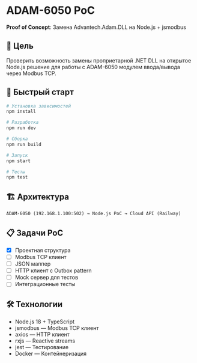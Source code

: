 # ADAM-6050 PoC

**Proof of Concept**: Замена Advantech.Adam.DLL на Node.js + jsmodbus

## 🎯 Цель
Проверить возможность замены проприетарной .NET DLL на открытое Node.js решение для работы с ADAM-6050 модулем ввода/вывода через Modbus TCP.

## 🚀 Быстрый старт

```bash
# Установка зависимостей
npm install

# Разработка
npm run dev

# Сборка
npm run build

# Запуск
npm start

# Тесты
npm test
```

## 🏗 Архитектура
```
ADAM-6050 (192.168.1.100:502) → Node.js PoC → Cloud API (Railway)
```

## 📋 Задачи PoC
- [x] Проектная структура
- [ ] Modbus TCP клиент
- [ ] JSON маппер
- [ ] HTTP клиент с Outbox pattern
- [ ] Mock сервер для тестов
- [ ] Интеграционные тесты

## 🛠 Технологии
- Node.js 18 + TypeScript
- jsmodbus — Modbus TCP клиент  
- axios — HTTP клиент
- rxjs — Reactive streams
- jest — Тестирование
- Docker — Контейнеризация 